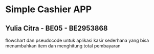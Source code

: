 # **Simple Cashier APP**

## Yulia Citra - BE05 - BE2953868

flowchart dan pseudocode untuk aplikasi kasir sederhana yang bisa menambahkan item dan menghitung total pembayaran
